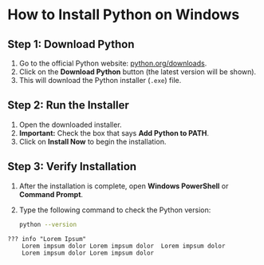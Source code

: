 # How to Install Python on Windows

## Step 1: Download Python

1. Go to the official Python website: [python.org/downloads](https://www.python.org/downloads/).
2. Click on the **Download Python** button (the latest version will be shown).
3. This will download the Python installer (`.exe`) file.

## Step 2: Run the Installer

1. Open the downloaded installer.
2. **Important:** Check the box that says **Add Python to PATH**.
3. Click on **Install Now** to begin the installation.

## Step 3: Verify Installation

1. After the installation is complete, open **Windows PowerShell** or **Command Prompt**.
2. Type the following command to check the Python version:

   ```bash
   python --version
```
??? info "Lorem Ipsum"
    Lorem impsum dolor Lorem impsum dolor  Lorem impsum dolor 
    Lorem impsum dolor Lorem impsum dolor 